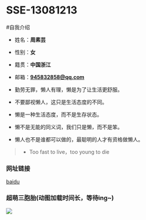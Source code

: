 # SSE-13081213
       
#自我介绍


* 姓名：**周素芸**
* 性别：**女**
* 籍贯：**中国浙江**
* 邮箱：**945832858@qq.com**


* 勤劳无罪，懒人有理，懒是为了让生活更舒服。
* 不要鄙视懒人，这只是生活态度的不同。
* 懒是一种生活态度，而不是生存状态。
* 懒不是无能的同义词，我们只是懒，而不是笨。
* 懒人也不是谁都可以做的，最聪明的人才有资格做懒人。


>* Too fast to live，too young to die


### 网址链接


[baidu](https://www.baidu.com/)


### 超萌三胞胎(动图加载时间长，等待ing~)


![](http://img4.duitang.com/uploads/item/201503/31/20150331151337_dGZBA.gif)



